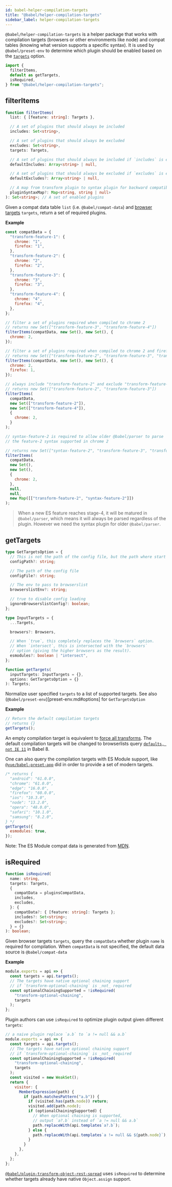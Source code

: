 ```yaml
---
id: babel-helper-compilation-targets
title: "@babel/helper-compilation-targets"
sidebar_label: helper-compilation-targets
---
```


`@babel/helper-compilation-targets` is a helper package that works with compilation targets (browsers or other environments like node) and compat tables (knowing what version supports a specific syntax). It is used by `@babel/preset-env` to determine which plugin should be enabled based on the [`targets`](options.md#targets) option.

```js title="JavaScript"
import {
  filterItems,
  default as getTargets,
  isRequired,
} from "@babel/helper-compilation-targets";
```

## filterItems

```typescript
function filterItems(
  list: { [feature: string]: Targets },

  // A set of plugins that should always be included
  includes: Set<string>,

  // A set of plugins that should always be excluded
  excludes: Set<string>,
  targets: Targets,

  // A set of plugins that should always be included if `includes` is empty
  defaultIncludes: Array<string> | null,

  // A set of plugins that should always be excluded if `excludes` is empty
  defaultExcludes?: Array<string> | null,

  // A map from transform plugin to syntax plugin for backward compatibility with older `@babel/parser` versions
  pluginSyntaxMap?: Map<string, string | null>
): Set<string>; // A set of enabled plugins
```

Given a compat data table `list` (i.e. `@babel/compat-data`) and [browser targets](preset-env.md#targets) `targets`, return a set of required plugins.

**Example**

```js title="JavaScript"
const compatData = {
  "transform-feature-1": {
    chrome: "1",
    firefox: "1",
  },
  "transform-feature-2": {
    chrome: "2",
    firefox: "2",
  },
  "transform-feature-3": {
    chrome: "3",
    firefox: "3",
  },
  "transform-feature-4": {
    chrome: "4",
    firefox: "4",
  },
};

// filter a set of plugins required when compiled to chrome 2
// returns new Set(["transform-feature-3", "transform-feature-4"])
filterItems(compatData, new Set(), new Set(), {
  chrome: 2,
});

// filter a set of plugins required when compiled to chrome 2 and firefox 1
// returns new Set(["transform-feature-2", "transform-feature-3", "transform-feature-4"])
filterItems(compatData, new Set(), new Set(), {
  chrome: 2,
  firefox: 1,
});

// always include "transform-feature-2" and exclude "transform-feature-4"
// returns new Set(["transform-feature-2", "transform-feature-3"])
filterItems(
  compatData,
  new Set(["transform-feature-2"]),
  new Set(["transform-feature-4"]),
  {
    chrome: 2,
  }
);

// syntax-feature-2 is required to allow older @babel/parser to parse
// the feature-2 syntax supported in chrome 2

// returns new Set(["syntax-feature-2", "transform-feature-3", "transform-feature-4"])
filterItems(
  compatData,
  new Set(),
  new Set(),
  {
    chrome: 2,
  },
  null,
  null,
  new Map([["transform-feature-2", "syntax-feature-2"]])
);
```

> When a new ES feature reaches stage-4, it will be matured in `@babel/parser`, which means it will always be parsed regardless of the plugin. However we need the syntax plugin for older `@babel/parser`.

## getTargets

```typescript
type GetTargetsOption = {
  // This is not the path of the config file, but the path where start searching it from
  configPath?: string;

  // The path of the config file
  configFile?: string;

  // The env to pass to browserslist
  browserslistEnv?: string;

  // true to disable config loading
  ignoreBrowserslistConfig?: boolean;
};

type InputTargets = {
  ...Targets,

  browsers?: Browsers,

  // When `true`, this completely replaces the `browsers` option.
  // When `intersect`, this is intersected with the `browsers`
  // option (giving the higher browsers as the result).
  esmodules?: boolean | "intersect",
};

function getTargets(
  inputTargets: InputTargets = {},
  options: GetTargetsOption = {}
): Targets;
```

Normalize user specified `targets` to a list of supported targets. See also (`@babel/preset-env`)[preset-env.md#options] for `GetTargetsOption`

**Example**

```js title="JavaScript"
// Return the default compilation targets
// returns {}
getTargets();
```

An empty compilation target is equivalent to [force all transforms](preset-env.md#forceAllTransforms). The default compilation targets will be changed to browserlists query [`defaults, not IE 11`](https://runkit.com/jlhwung/605cd58b2c44c6001a463717) in Babel 8.

One can also query the compilation targets with ES Module support, like [`@vue/babel-preset-app`](https://github.com/vuejs/vue-cli/tree/dev/packages/%40vue/babel-preset-app) did in order to provide a set of modern targets.

```js title="JavaScript"
/* returns {
  "android": "61.0.0",
  "chrome": "61.0.0",
  "edge": "16.0.0",
  "firefox": "60.0.0",
  "ios": "10.3.0",
  "node": "13.2.0",
  "opera": "48.0.0",
  "safari": "10.1.0",
  "samsung": "8.2.0",
} */
getTargets({
  esmodules: true,
});
```

Note: The ES Module compat data is generated from [MDN](https://developer.mozilla.org/en-US/docs/Web/JavaScript/Reference/Statements/export#browser_compatibility).

## isRequired

```typescript
function isRequired(
  name: string,
  targets: Targets,
  {
    compatData = pluginsCompatData,
    includes,
    excludes,
  }: {
    compatData?: { [feature: string]: Targets };
    includes?: Set<string>;
    excludes?: Set<string>;
  } = {}
): boolean;
```

Given browser targets `targets`, query the `compatData` whether plugin `name` is required for compilation. When `compatData` is not specified, the default data source is `@babel/compat-data`

**Example**

```javascript title="babel.config.js"
module.exports = api => {
  const targets = api.targets();
  // The targets have native optional chaining support
  // if `transform-optional-chaining` is _not_ required
  const optionalChainingSupported = !isRequired(
    "transform-optional-chaining",
    targets
  );
};
```

Plugin authors can use `isRequired` to optimize plugin output given different `targets`:

```javascript title="example-babel-plugin.js"
// a naive plugin replace `a.b` to `a != null && a.b`
module.exports = api => {
  const targets = api.targets();
  // The targets have native optional chaining support
  // if `transform-optional-chaining` is _not_ required
  const optionalChainingSupported = !isRequired(
    "transform-optional-chaining",
    targets
  );
  const visited = new WeakSet();
  return {
    visitor: {
      MemberExpression(path) {
        if (path.matchesPattern("a.b")) {
          if (visited.has(path.node)) return;
          visited.add(path.node);
          if (optionalChainingSupported) {
            // When optional chaining is supported,
            // output `a?.b` instead of `a != null && a.b`
            path.replaceWith(api.templates`a?.b`);
          } else {
            path.replaceWith(api.templates`a != null && ${path.node}`);
          }
        }
      },
    },
  };
};
```

[`@babel/plugin-transform-object-rest-spread`](https://github.com/babel/babel/blob/d54bc3cd1c1c462760e01c0a8c4bd4b3013f236a/packages/babel-plugin-transform-object-rest-spread/src/index.ts#L33) uses `isRequired` to determine whether targets already have native `Object.assign` support.
